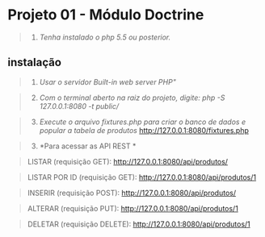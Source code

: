 Projeto 01 - Módulo Doctrine
=====================================================


>1. *Tenha instalado o php 5.5 ou posterior.*

instalação
-----------

>1. *Usar o servidor Built-in web server PHP"*

>2. *Com o terminal aberto na raiz do projeto, digite: php -S 127.0.0.1:8080 -t public/*

>3. *Execute o arquivo fixtures.php para criar o banco de dados e popular a tabela de produtos*
http://127.0.0.1:8080/fixtures.php

>3. *Para acessar as API REST *

> LISTAR (requisição GET): <span style="">http://127.0.0.1:8080/api/produtos/</span>

> LISTAR POR ID (requisição GET): <span style="">http://127.0.0.1:8080/api/produtos/1</span>

> INSERIR (requisição POST): <span style="">http://127.0.0.1:8080/api/produtos/</span>

> ALTERAR (requisição PUT): <span style="">http://127.0.0.1:8080/api/produtos/1</span>

> DELETAR (requisição DELETE): <span style="">http://127.0.0.1:8080/api/produtos/1</span>


